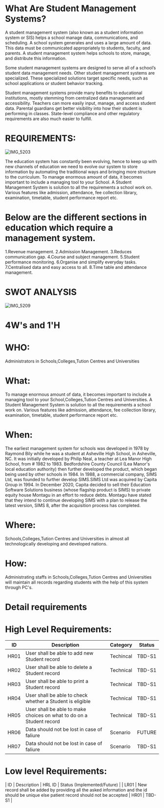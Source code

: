 
# What Are Student Management Systems?
A student management system (also known as a student information system or SIS) helps a school manage data, communications, and scheduling. A school system generates and uses a large amount of data. This data must be communicated appropriately to students, faculty, and parents. A student management system helps schools to store, manage, and distribute this information.

Some student management systems are designed to serve all of a school’s student data management needs. Other student management systems are specialized. These specialized solutions target specific needs, such as school applications or student behavior tracking.

Student management systems provide many benefits to educational institutions, mostly stemming from centralized data management and accessibility. Teachers can more easily input, manage, and access student data. Parental guardians get better visibility into how their student is performing in classes. State-level compliance and other regulatory requirements are also much easier to fulfill.



# REQUIREMENTS:

![IMG_5203](https://user-images.githubusercontent.com/80455876/114554448-5aec8c00-9c84-11eb-9ff8-c50dc60f9fe8.JPG)

The education system has constantly been evolving, hence to keep up with new channels of education we need to evolve our system to store information by automating the traditional ways and bringing more structure to the curriculum.
To manage enormous amount of data, it becomes important to include a managing tool to your School. A Student Management System is solution to all the requirements a school work on. Various features like admission, attendance, fee collection library, examination, timetable, student performance report etc.
# Below are the different sections in education which require a management system.    
1.Revenue management.
2.Admission Management.
3.Reduces communication gap.
4.Course and subject management.
5.Student performance monitoring.
6.Organise and simplify everyday tasks.
7.Centralised data and easy access to all.
8.Time table and attendance management.

# SWOT ANALYSIS

![IMG_5209](https://user-images.githubusercontent.com/80455876/114574603-04d51400-9c97-11eb-914a-d23692822d81.jpg)

# 4W's and 1'H

# WHO:
  Administrators in Schools,Colleges,Tution Centres and Universities
# What:
   To manage enormous amount of data, it becomes important to include a managing tool to your School,Colleges,Tution Centres and Universities. A Student Management System is solution to all the requirements a school work on. Various features like admission, attendance, fee collection library, examination, timetable, student performance report etc.

# When:
   The earliest management system for schools was developed in 1978 by Raymond Bily while he was a student at Asheville High School, in Asheville, NC.
   It was initially developed by Philip Neal, a teacher at Lea Manor High School, from # 1982 to 1983.
   Bedfordshire County Council (Lea Manor's local education authority) then further developed the product, which began being used by other schools in 1984.
   In 1988, a commercial company, SIMS Ltd, was founded to further develop SIMS.SIMS Ltd was acquired by Capita Group in 1994.
   In December 2020, Capita decided to sell their Education Software Solutions business (whose flagship product is SIMS) to private equity house Montagu in an effort to reduce debts. Montagu have stated that they intend to continue developing SIMS with a plan to release the latest version, SIMS 8, after the acquisition process has completed.

# Where:
   Schools,Colleges,Tution Centres and Universities in almost all technologically developing and developed nations.
 
# How:
   Administrating staffs in Schools,Colleges,Tution Centres and Universities will maintain all records regarding students with the help of this system through PC's.

# Detail requirements
# High Level Requirements:

| ID | Description | Category | Status |
| --- | --- | --- | --- | 
| HR01 | User shall be able to add new Student record | Techincal | TBD-S1 |
| HR02 | User shall be able to delete a Student record | Technical| TBD-S1 |
| HR03 | User shall be able to print a Student record | Technical| TBD-S1 |
| HR04 | User shall be able to check whether a Student is eligible| Technical| TBD-S1 |
| HR05 | User shall be able to make choices on what to do on a Student record | Technical| TBD-S1 |
| HR06 | Data should not be lost in case of faliure	| Scenario	| FUTURE |
| HR07 | Data should not be lost in case of faliure |	Scenario	| TBD-S1 |

# Low level Requirements:

| ID | Description | HRL ID | Status (Implemented/Future) |
| LR01 | New record shall be added by providing all the asked information and the id should be unique  else patient record should not be accepted | HR01 | TBD-S1 |

